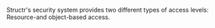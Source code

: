 Structr's security system provides two different types of access levels: Resource-and object-based access.
